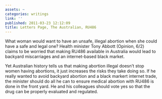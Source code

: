 ```yaml
---
assets: ~
categories: writings
link: ''
published: 2011-03-23 12:12:09
title: Letters Page, The Australian, RU486
---
```

What woman would want to have an unsafe, illegal abortion when she could
have a safe and legal one? Health minister Tony Abbott (Opinion, 6/2)
claims to be worried that making RU486 available in Australia would lead
to backyard miscarriages and an internet-based black market.

Yet Australian history tells us that making abortion illegal doesn’t
stop women having abortions, it just increases the risks they take doing
so. If he really wanted to avoid backyard abortion and a black markert
internet trade, the minister should do all he can to ensure medical
abortion with RU486 is done in the front yard. He and his colleagues
should vote yes so that the drug can be properly evaluated and
regulated.